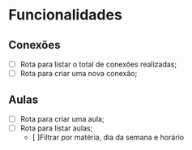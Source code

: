 # Funcionalidades

## Conexões

- [ ] Rota para listar o total de conexões realizadas;
- [ ] Rota para criar uma nova conexão;

## Aulas

- [ ] Rota para criar uma aula;
- [ ] Rota para listar aulas;
  - [ ]Filtrar por matéria, dia da semana e horário
